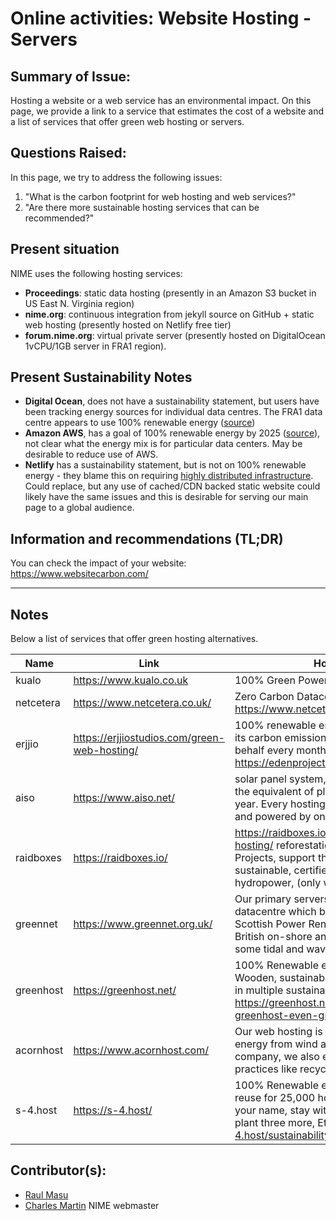 <!-- Copy this template to add a new topic. Replace text in {brackets} with your content. -->

# Online activities: Website Hosting - Servers

## Summary of Issue: 

Hosting a website or a web service has an environmental impact. On this page, we provide a link to a service that estimates the cost of a website and a list of services that offer green web hosting or servers.

## Questions Raised:

In this page, we try to address the following issues:

1. "What is the carbon footprint for web hosting and web services?"
2. "Are there more sustainable hosting services that can be recommended?"

## Present situation

NIME uses the following hosting services:

- **Proceedings**: static data hosting (presently in an Amazon S3 bucket in US East N. Virginia region)
- **nime.org**: continuous integration from jekyll source on GitHub + static web hosting (presently hosted on Netlify free tier)
- **forum.nime.org**: virtual private server (presently hosted on DigitalOcean 1vCPU/1GB server in FRA1 region).

## Present Sustainability Notes

- **Digital Ocean**, does not have a sustainability statement, but users have been tracking energy sources for individual data centres. The FRA1 data centre appears to use 100% renewable energy ([source](https://www.digitalocean.com/community/questions/what-kind-of-electricity-do-you-run-on))
- **Amazon AWS**, has a goal of 100% renewable energy by 2025 ([source](https://sustainability.aboutamazon.com/environment/the-cloud)), not clear what the energy mix is for particular data centers. May be desirable to reduce use of AWS.
- **Netlify** has a sustainability statement, but is not on 100% renewable energy - they blame this on requiring [highly distributed infrastructure](https://community.netlify.com/t/is-netlify-powered-by-renewable-energy/3951). Could replace, but any use of cached/CDN backed static website could likely have the same issues and this is desirable for serving our main page to a global audience.

## Information and recommendations (TL;DR)

You can check the  impact of your website: https://www.websitecarbon.com/

-----

## Notes

Below a list of services that offer green hosting alternatives.


|Name          | Link                       |  How is it green  |   cost web hosting | Server         |      
|------------- | -------------              | -------------     |  -------------     |-------------   |
|       kualo  |https://www.kualo.co.uk     | 100% Green Powered|  3 (10gb)- 10 (50gb)/month| 24 month|
|netcetera     |https://www.netcetera.co.uk/| Zero Carbon Datacentre https://www.netcetera.co.uk/datacentre/#green| 3 (5gb) 6.60 (20 gb) per month https://www.netcetera.co.uk/hosting/ | 55 (8 tb 512gb ram) 110 (10 tb 128 gb ram)|
|erjjio|https://erjjiostudios.com/green-web-hosting/| 100% renewable energy, optimise it to reduce its carbon emissions, and plant trees on your behalf every month, partenship with https://edenprojects.org/|5(10 GB)/month'7 (Unlimited disk storage)||
|aiso|https://www.aiso.net/| solar panel system, according to their count is the equivalent of planting 8 acres of trees per year. Every hosting account with AISO is green and powered by on-site solar.| $6.25 (10 GB )|10 (30gb 1gb ram), 45 (50 gb  4 gb ram) (many packages, two are examples)|
|raidboxes|https://raidboxes.io/|https://raidboxes.io/it/wordpress-green-hosting/  reforestation of Eden Reforestation Projects, support the Get Mads initiative, rely on sustainable, certified green electricity from hydropower, (only wordpress)|15 per month (1wordpress website 5gb ssd)|-|
|greennet|https://www.greennet.org.uk/|Our primary servers are located in a London datacentre which buys its electricity from Scottish Power Renewables, generated from British on-shore and off-shore wind as well as some tidal and wave power sources.| £108.00 inc. VAT per year (1bg)||
|greenhost|https://greenhost.net/| 100% Renewable energy from local windmills Wooden, sustainable office building  Participating in multiple sustainability projects https://greenhost.net/blog/2018/02/22/making-greenhost-even-greener/| € 51.00 / year (1000 MB ), € 108.00 / year 5 GB  https://greenhost.net/products/hosting/|€ 5.75 / month  (5 GB )https://greenhost.net/products/vps/
|acornhost|https://www.acornhost.com/|Our web hosting is powered by 100% green energy from wind and solar sources. As a company, we also embrace sustainable practices like recycling and tele-commuting. |$8.95 5GB space 100 GB bandwidth||
|s-4.host|https://s-4.host/|100% Renewable energy,Heat recovery and reuse for 25,000 homes,  we will plant a tree in your name, stay with us for a year and we will plant three more, Ethical partnerships https://s-4.host/sustainability/|50,000 visits €10 per month||

## Contributor(s): 

- [Raul Masu](mailto:raul@raulmasu.org)
- [Charles Martin]() NIME webmaster

